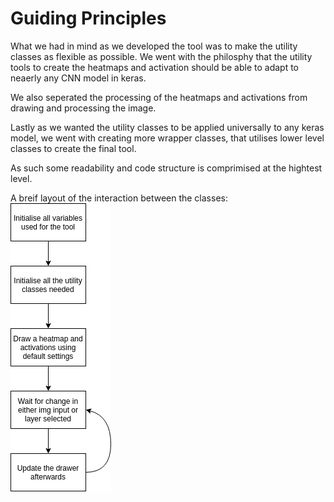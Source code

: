 # Guiding Principles

What we had in mind as we developed the tool was to make the utility classes as flexible as possible. We went with the philosphy that the utility tools to create the heatmaps and activation should be able to adapt to neaerly any CNN model in keras.  

We also seperated the processing of the heatmaps and activations from drawing and processing the image.  

Lastly as we wanted the utility classes to be applied universally to any keras model, we went with creating more wrapper classes, that utilises lower level classes to create the final tool.  

As such some readability and code structure is comprimised at the hightest level.

A breif layout of the interaction between the classes: 
![Guiding Principles Layout](../wiki/guide/detailed_layout.png)